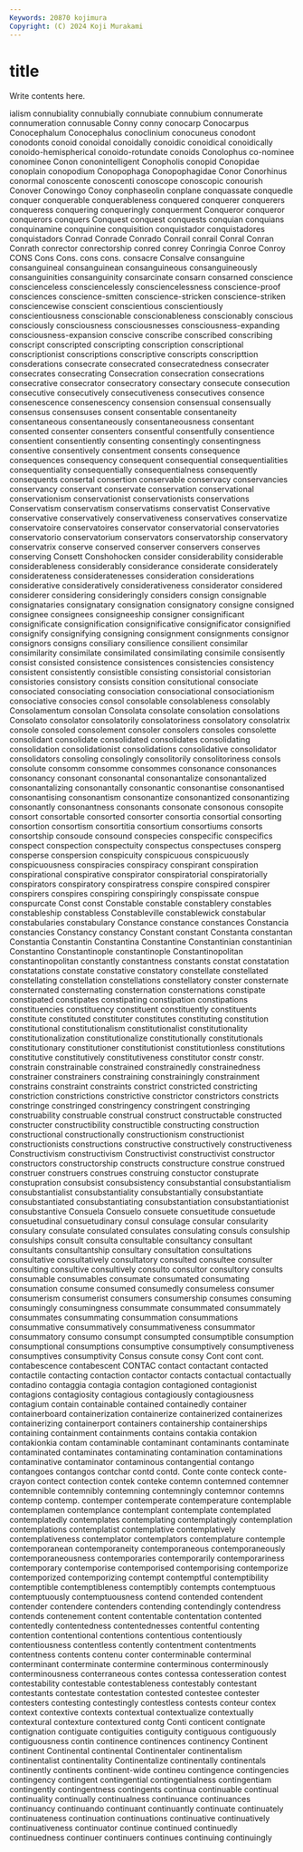 ```yaml
---
Keywords: 20870 kojimura
Copyright: (C) 2024 Koji Murakami
---
```


# title

Write contents here.



ialism connubiality
connubially connubiate connubium connumerate connumeration connusable Conny conny conocarp Conocarpus
Conocephalum Conocephalus conoclinium conocuneus conodont conodonts conoid conoidal conoidally conoidic
conoidical conoidically conoido-hemispherical conoido-rotundate conoids Conolophus co-nominee conominee Conon cononintelligent
Conopholis conopid Conopidae conoplain conopodium Conopophaga Conopophagidae Conor Conorhinus conormal
conoscente conoscenti conoscope conoscopic conourish Conover Conowingo Conoy conphaseolin conplane
conquassate conquedle conquer conquerable conquerableness conquered conquerer conquerers conqueress conquering
conqueringly conquerment Conqueror conqueror conquerors conquers Conquest conquest conquests conquian
conquians conquinamine conquinine conquisition conquistador conquistadores conquistadors Conrad Conrade Conrado
Conrail conrail Conral Conran Conrath conrector conrectorship conred conrey Conringia
Conroe Conroy CONS Cons Cons. cons cons. consacre Consalve consanguine
consanguineal consanguinean consanguineous consanguineously consanguinities consanguinity consarcinate consarn consarned conscience
conscienceless consciencelessly consciencelessness conscience-proof consciences conscience-smitten conscience-stricken conscience-striken consciencewise conscient
conscientious conscientiously conscientiousness conscionable conscionableness conscionably conscious consciously consciousness consciousnesses
consciousness-expanding consciousness-expansion conscive conscribe conscribed conscribing conscript conscripted conscripting conscription
conscriptional conscriptionist conscriptions conscriptive conscripts conscripttion consderations consecrate consecrated consecratedness
consecrater consecrates consecrating Consecration consecration consecrations consecrative consecrator consecratory consectary
consecute consecution consecutive consecutively consecutiveness consecutives consence consenescence consenescency consension
consensual consensually consensus consensuses consent consentable consentaneity consentaneous consentaneously consentaneousness
consentant consented consenter consenters consentful consentfully consentience consentient consentiently consenting
consentingly consentingness consentive consentively consentment consents consequence consequences consequency consequent
consequential consequentialities consequentiality consequentially consequentialness consequently consequents consertal consertion conservable
conservacy conservancies conservancy conservant conservate conservation conservational conservationism conservationist conservationists
conservations Conservatism conservatism conservatisms conservatist Conservative conservative conservatively conservativeness conservatives
conservatize conservatoire conservatoires conservator conservatorial conservatories conservatorio conservatorium conservators conservatorship
conservatory conservatrix conserve conserved conserver conservers conserves conserving Consett Conshohocken
consider considerability considerable considerableness considerably considerance considerate considerately considerateness consideratenesses
consideration considerations considerative consideratively considerativeness considerator considered considerer considering consideringly
considers consign consignable consignataries consignatary consignation consignatory consigne consigned consignee
consignees consigneeship consigner consignificant consignificate consignification consignificative consignificator consignified consignify
consignifying consigning consignment consignments consignor consignors consigns consiliary consilience consilient
consimilar consimilarity consimilate consimilated consimilating consimile consisently consist consisted consistence
consistences consistencies consistency consistent consistently consistible consisting consistorial consistorian consistories
consistory consists consition consitutional consociate consociated consociating consociation consociational consociationism
consociative consocies consol consolable consolableness consolably Consolamentum consolan Consolata consolate
consolation consolations Consolato consolator consolatorily consolatoriness consolatory consolatrix console consoled
consolement consoler consolers consoles consolette consolidant consolidate consolidated consolidates consolidating
consolidation consolidationist consolidations consolidative consolidator consolidators consoling consolingly consolitorily consolitoriness
consols consolute consomm consomme consommes consonance consonances consonancy consonant consonantal
consonantalize consonantalized consonantalizing consonantally consonantic consonantise consonantised consonantising consonantism consonantize
consonantized consonantizing consonantly consonantness consonants consonate consonous consopite consort consortable
consorted consorter consortia consortial consorting consortion consortism consortitia consortium consortiums
consorts consortship consoude consound conspecies conspecific conspecifics conspect conspection conspectuity
conspectus conspectuses consperg consperse conspersion conspicuity conspicuous conspicuously conspicuousness conspiracies
conspiracy conspirant conspiration conspirational conspirative conspirator conspiratorial conspiratorially conspirators conspiratory
conspiratress conspire conspired conspirer conspirers conspires conspiring conspiringly conspissate conspue
conspurcate Const const Constable constable constablery constables constableship constabless Constableville
constablewick constabular constabularies constabulary Constance constance constances Constancia constancies Constancy
constancy Constant constant Constanta constantan Constantia Constantin Constantina Constantine Constantinian
constantinian Constantino Constantinople constantinople Constantinopolitan constantinopolitan constantly constantness constants constat
constatation constatations constate constative constatory constellate constellated constellating constellation constellations
constellatory conster consternate consternated consternating consternation consternations constipate constipated constipates
constipating constipation constipations constituencies constituency constituent constituently constituents constitute constituted
constituter constitutes constituting constitution constitutional constitutionalism constitutionalist constitutionality constitutionalization constitutionalize
constitutionally constitutionals constitutionary constitutioner constitutionist constitutionless constitutions constitutive constitutively constitutiveness
constitutor constr constr. constrain constrainable constrained constrainedly constrainedness constrainer constrainers
constraining constrainingly constrainment constrains constraint constraints constrict constricted constricting constriction
constrictions constrictive constrictor constrictors constricts constringe constringed constringency constringent constringing
construability construable construal construct constructable constructed constructer constructibility constructible constructing
construction constructional constructionally constructionism constructionist constructionists constructions constructive constructively constructiveness
Constructivism constructivism Constructivist constructivist constructor constructors constructorship constructs constructure construe
construed construer construers construes construing constuctor constuprate constupration consubsist consubsistency
consubstantial consubstantialism consubstantialist consubstantiality consubstantially consubstantiate consubstantiated consubstantiating consubstantiation consubstantiationist
consubstantive Consuela Consuelo consuete consuetitude consuetude consuetudinal consuetudinary consul consulage
consular consularity consulary consulate consulated consulates consulating consuls consulship consulships
consult consulta consultable consultancy consultant consultants consultantship consultary consultation consultations
consultative consultatively consultatory consulted consultee consulter consulting consultive consultively consulto
consultor consultory consults consumable consumables consumate consumated consumating consumation consume
consumed consumedly consumeless consumer consumerism consumerist consumers consumership consumes consuming
consumingly consumingness consummate consummated consummately consummates consummating consummation consummations consummative
consummatively consummativeness consummator consummatory consumo consumpt consumpted consumptible consumption consumptional
consumptions consumptive consumptively consumptiveness consumptives consumptivity Consus consute consy Cont
cont cont. contabescence contabescent CONTAC contact contactant contacted contactile contacting
contaction contactor contacts contactual contactually contadino contaggia contagia contagion contagioned
contagionist contagions contagiosity contagious contagiously contagiousness contagium contain containable contained
containedly container containerboard containerization containerize containerized containerizes containerizing containerport containers
containership containerships containing containment containments contains contakia contakion contakionkia contam
contaminable contaminant contaminants contaminate contaminated contaminates contaminating contamination contaminations contaminative
contaminator contaminous contangential contango contangoes contangos contchar contd contd. Conte
conte conteck conte-crayon contect contection contek conteke contemn contemned contemner
contemnible contemnibly contemning contemningly contemnor contemns contemp contemp. contemper contemperate
contemperature contemplable contemplamen contemplance contemplant contemplate contemplated contemplatedly contemplates contemplating
contemplatingly contemplation contemplations contemplatist contemplative contemplatively contemplativeness contemplator contemplators contemplature
contemple contemporanean contemporaneity contemporaneous contemporaneously contemporaneousness contemporaries contemporarily contemporariness contemporary
contemporise contemporised contemporising contemporize contemporized contemporizing contempt contemptful contemptibility contemptible
contemptibleness contemptibly contempts contemptuous contemptuously contemptuousness contend contended contendent contender
contendere contenders contending contendingly contendress contends contenement content contentable contentation
contented contentedly contentedness contentednesses contentful contenting contention contentional contentions contentious
contentiously contentiousness contentless contently contentment contentments contentness contents contenu conter
conterminable conterminal conterminant conterminate contermine conterminous conterminously conterminousness conterraneous contes
contessa contesseration contest contestability contestable contestableness contestably contestant contestants contestate
contestation contested contestee contester contesters contesting contestingly contestless contests conteur
contex context contextive contexts contextual contextualize contextually contextural contexture contextured
contg Conti conticent contignate contignation contiguate contiguities contiguity contiguous contiguously
contiguousness contin continence continences continency Continent continent Continental continental Continentaler
continentalism continentalist continentality Continentalize continentally continentals continently continents continent-wide contineu
contingence contingencies contingency contingent contingential contingentialness contingentiam contingently contingentness contingents
continua continuable continual continuality continually continualness continuance continuances continuancy continuando
continuant continuantly continuate continuately continuateness continuation continuations continuative continuatively continuativeness
continuator continue continued continuedly continuedness continuer continuers continues continuing continuingly
